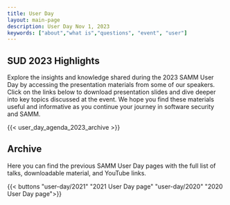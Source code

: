 ```yaml
---
title: User Day
layout: main-page
description: User Day Nov 1, 2023
keywords: ["about","what is","questions", "event", "user"]
---
```


## SUD 2023 Highlights

Explore the insights and knowledge shared during the 2023 SAMM User Day by accessing the presentation materials from some of our speakers. Click on the links below to download presentation slides and dive deeper into key topics discussed at the event. We hope you find these materials useful and informative as you continue your journey in software security and SAMM.

{{< user_day_agenda_2023_archive >}}

## Archive

Here you can find the previous SAMM User Day pages with the full list of talks, downloadable material, and YouTube links.

{{< buttons "user-day/2021" "2021 User Day page" "user-day/2020" "2020 User Day page">}}
